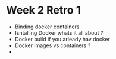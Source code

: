 # Week 2 Retro 1

- Binding docker containers 
- Isntalling Docker whats it all about ? 
- Docker build if you arleady hav docker
- Docker images vs containers ?
- 